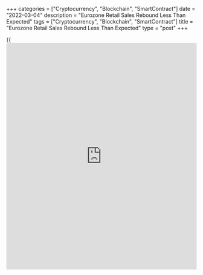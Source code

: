 +++
categories = ["Cryptocurrency", "Blockchain", "SmartContract"]
date = "2022-03-04"
description = "Eurozone Retail Sales Rebound Less Than Expected"
tags = ["Cryptocurrency", "Blockchain", "SmartContract"]
title = "Eurozone Retail Sales Rebound Less Than Expected"
type = "post"
+++

{{<iframe id="large-banner" src="https://www.bounty.group/#slide=17.0" width="100%" height="600" scrolling="no" style="border: 0px solid rgb(216, 221, 230); border-radius: 3px;">}}

Eurozone's retail sales grew less than expected in January after a slump
in the previous month, preliminary data from the statistical office
Eurostat showed Friday.

Retail sales rose 0.2 percent month-on-month following a 2.7 percent
slump in December, revised from 3 percent. Economists had forecast 1.5
percent growth.

Non-food sales grew 0.2 percent, while sales of food, drinks and tobacco
remained unchanged. Automotive fuel sales decreased 1.3 percent.

In the EU, retail sales grew 0.6 percent monthly in January after a 2.6
percent slump in the previous month.

Among member states, the biggest monthly increases were registered in
Poland, Luxembourg and Denmark. The worst declines were observed in
Slovenia, Portugal and Lithuania.

On a year-on-year basis, retail sales surged 7.8 percent after a 2.1
percent growth in December, which was revised from 2.0 percent.
Economists had forecast a 9.5 percent increase.

For comments and feedback [contact](https://www.playgroundfx.com/contact/): editorial@rtt[news](https://www.letsplayfx.com/blog/forex-news-website/).com

[Economic News][1]

 **What parts of the world are seeing the best (and worst) economic
performances lately? Click[here][2] to check out our [Econ Scorecard][2]
and find out! See up-to-the-moment [ranking](https://www.playgroundfx.com/blog/crypto-exchange-ranking/)s for the best and worst
performers in [GDP][2], [unemployment rate][3], [inflation][4] and much
more.**

   1. www.rtt[news](https://www.letsplayfx.com/blog/forex-news-website/).com/Content/EconomicNews.aspx
   2. www.rtt[news](https://www.letsplayfx.com/blog/forex-news-website/).com/economic-scorecard/world-rank/GDP/highest-performance.aspx
   3. www.rtt[news](https://www.letsplayfx.com/blog/forex-news-website/).com/economic-scorecard/world-rank/unemployment-rate/lowest-performance.aspx
   4. www.rtt[news](https://www.letsplayfx.com/blog/forex-news-website/).com/economic-scorecard/world-rank/CPI/highest-performance.aspx
